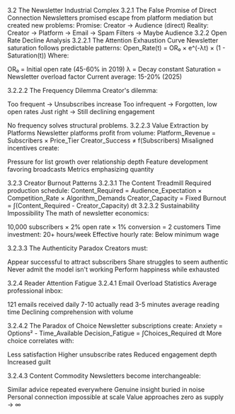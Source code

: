 3.2 The Newsletter Industrial Complex
3.2.1 The False Promise of Direct Connection
Newsletters promised escape from platform mediation but created new problems:
Promise: Creator → Audience (direct)
Reality: Creator → Platform → Email → Spam Filters → Maybe Audience
3.2.2 Open Rate Decline Analysis
3.2.2.1 The Attention Exhaustion Curve
Newsletter saturation follows predictable patterns:
Open_Rate(t) = OR₀ × e^(-λt) × (1 - Saturation(t))
Where:

OR₀ = Initial open rate (45-60% in 2019)
λ = Decay constant
Saturation = Newsletter overload factor
Current average: 15-20% (2025)

3.2.2.2 The Frequency Dilemma
Creator's dilemma:

Too frequent → Unsubscribes increase
Too infrequent → Forgotten, low open rates
Just right → Still declining engagement

No frequency solves structural problems.
3.2.2.3 Value Extraction by Platforms
Newsletter platforms profit from volume:
Platform_Revenue = Subscribers × Price_Tier
Creator_Success ≠ f(Subscribers)
Misaligned incentives create:

Pressure for list growth over relationship depth
Feature development favoring broadcasts
Metrics emphasizing quantity

3.2.3 Creator Burnout Patterns
3.2.3.1 The Content Treadmill
Required production schedule:
Content_Required = Audience_Expectation × Competition_Rate × Algorithm_Demands
Creator_Capacity = Fixed
Burnout = ∫(Content_Required - Creator_Capacity) dt
3.2.3.2 Sustainability Impossibility
The math of newsletter economics:

10,000 subscribers × 2% open rate × 1% conversion = 2 customers
Time investment: 20+ hours/week
Effective hourly rate: Below minimum wage

3.2.3.3 The Authenticity Paradox
Creators must:

Appear successful to attract subscribers
Share struggles to seem authentic
Never admit the model isn't working
Perform happiness while exhausted

3.2.4 Reader Attention Fatigue
3.2.4.1 Email Overload Statistics
Average professional inbox:

121 emails received daily
7-10 actually read
3-5 minutes average reading time
Declining comprehension with volume

3.2.4.2 The Paradox of Choice
Newsletter subscriptions create:
Anxiety = Options² - Time_Available
Decision_Fatigue = ∫Choices_Required dt
More choice correlates with:

Less satisfaction
Higher unsubscribe rates
Reduced engagement depth
Increased guilt

3.2.4.3 Content Commodity
Newsletters become interchangeable:

Similar advice repeated everywhere
Genuine insight buried in noise
Personal connection impossible at scale
Value approaches zero as supply → ∞
